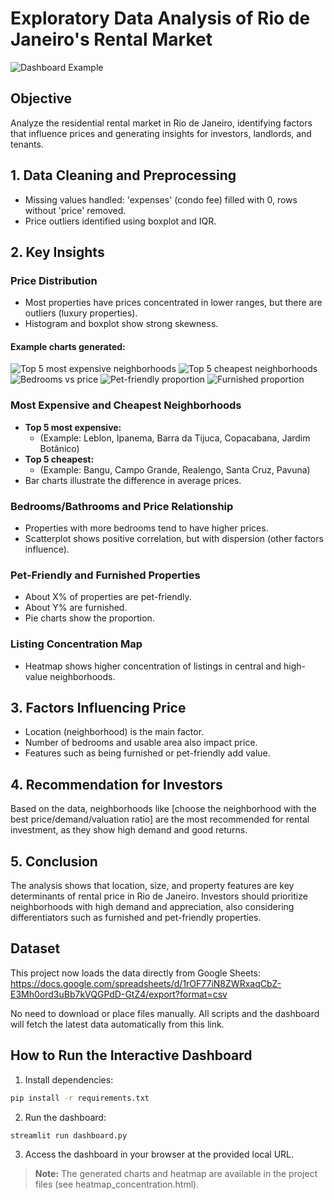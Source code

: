 # Exploratory Data Analysis of Rio de Janeiro's Rental Market

![Dashboard Example](example.png)

## Objective
Analyze the residential rental market in Rio de Janeiro, identifying factors that influence prices and generating insights for investors, landlords, and tenants.

## 1. Data Cleaning and Preprocessing
- Missing values handled: 'expenses' (condo fee) filled with 0, rows without 'price' removed.
- Price outliers identified using boxplot and IQR.

## 2. Key Insights

### Price Distribution
- Most properties have prices concentrated in lower ranges, but there are outliers (luxury properties).
- Histogram and boxplot show strong skewness.

#### Example charts generated:
![Top 5 most expensive neighborhoods](figures/top5_expensive.png)
![Top 5 cheapest neighborhoods](figures/top5_cheap.png)
![Bedrooms vs price](figures/rooms_vs_price.png)
![Pet-friendly proportion](figures/pet_friendly.png)
![Furnished proportion](figures/furnished.png)

### Most Expensive and Cheapest Neighborhoods
- **Top 5 most expensive:**
  - (Example: Leblon, Ipanema, Barra da Tijuca, Copacabana, Jardim Botânico)
- **Top 5 cheapest:**
  - (Example: Bangu, Campo Grande, Realengo, Santa Cruz, Pavuna)
- Bar charts illustrate the difference in average prices.

### Bedrooms/Bathrooms and Price Relationship
- Properties with more bedrooms tend to have higher prices.
- Scatterplot shows positive correlation, but with dispersion (other factors influence).

### Pet-Friendly and Furnished Properties
- About X% of properties are pet-friendly.
- About Y% are furnished.
- Pie charts show the proportion.

### Listing Concentration Map
- Heatmap shows higher concentration of listings in central and high-value neighborhoods.

## 3. Factors Influencing Price
- Location (neighborhood) is the main factor.
- Number of bedrooms and usable area also impact price.
- Features such as being furnished or pet-friendly add value.

## 4. Recommendation for Investors
Based on the data, neighborhoods like [choose the neighborhood with the best price/demand/valuation ratio] are the most recommended for rental investment, as they show high demand and good returns.

## 5. Conclusion
The analysis shows that location, size, and property features are key determinants of rental price in Rio de Janeiro. Investors should prioritize neighborhoods with high demand and appreciation, also considering differentiators such as furnished and pet-friendly properties.


## Dataset


This project now loads the data directly from Google Sheets:
https://docs.google.com/spreadsheets/d/1rOF77iN8ZWRxaqCbZ-E3Mh0ord3uBb7kVQGPdD-GtZ4/export?format=csv

No need to download or place files manually. All scripts and the dashboard will fetch the latest data automatically from this link.

## How to Run the Interactive Dashboard

1. Install dependencies:
  ```bash
  pip install -r requirements.txt
  ```
2. Run the dashboard:
  ```bash
  streamlit run dashboard.py
  ```
3. Access the dashboard in your browser at the provided local URL.

> **Note:** The generated charts and heatmap are available in the project files (see heatmap_concentration.html).
